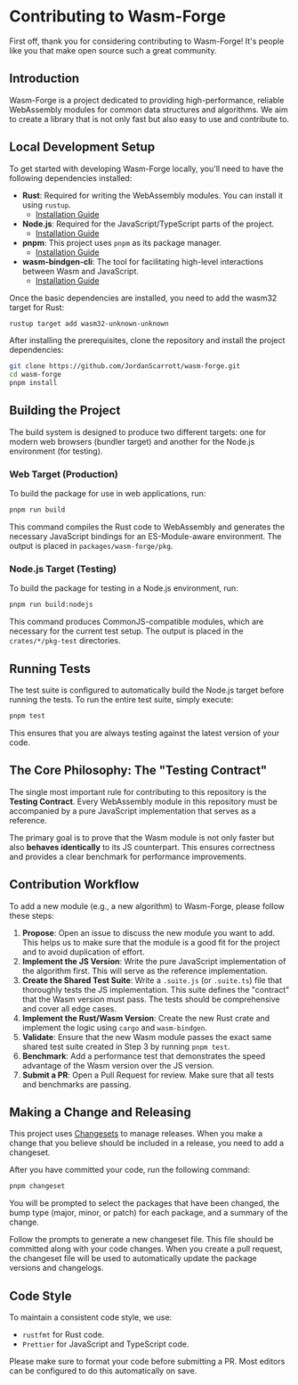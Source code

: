 # Contributing to Wasm-Forge

First off, thank you for considering contributing to Wasm-Forge! It's people like you that make open source such a great community.

## Introduction

Wasm-Forge is a project dedicated to providing high-performance, reliable WebAssembly modules for common data structures and algorithms. We aim to create a library that is not only fast but also easy to use and contribute to.

## Local Development Setup

To get started with developing Wasm-Forge locally, you'll need to have the following dependencies installed:

- **Rust**: Required for writing the WebAssembly modules. You can install it using `rustup`.
  - [Installation Guide](https://www.rust-lang.org/tools/install)
- **Node.js**: Required for the JavaScript/TypeScript parts of the project.
  - [Installation Guide](https://nodejs.org/en/download/)
- **pnpm**: This project uses `pnpm` as its package manager.
  - [Installation Guide](https://pnpm.io/installation)
- **wasm-bindgen-cli**: The tool for facilitating high-level interactions between Wasm and JavaScript.
  - [Installation Guide](https://rustwasm.github.io/wasm-bindgen/reference/cli.html)

Once the basic dependencies are installed, you need to add the wasm32 target for Rust:
```bash
rustup target add wasm32-unknown-unknown
```

After installing the prerequisites, clone the repository and install the project dependencies:
```bash
git clone https://github.com/JordanScarrott/wasm-forge.git
cd wasm-forge
pnpm install
```

## Building the Project

The build system is designed to produce two different targets: one for modern web browsers (bundler target) and another for the Node.js environment (for testing).

### Web Target (Production)
To build the package for use in web applications, run:
```bash
pnpm run build
```
This command compiles the Rust code to WebAssembly and generates the necessary JavaScript bindings for an ES-Module-aware environment. The output is placed in `packages/wasm-forge/pkg`.

### Node.js Target (Testing)
To build the package for testing in a Node.js environment, run:
```bash
pnpm run build:nodejs
```
This command produces CommonJS-compatible modules, which are necessary for the current test setup. The output is placed in the `crates/*/pkg-test` directories.

## Running Tests

The test suite is configured to automatically build the Node.js target before running the tests. To run the entire test suite, simply execute:
```bash
pnpm test
```
This ensures that you are always testing against the latest version of your code.

## The Core Philosophy: The "Testing Contract"

The single most important rule for contributing to this repository is the **Testing Contract**. Every WebAssembly module in this repository must be accompanied by a pure JavaScript implementation that serves as a reference.

The primary goal is to prove that the Wasm module is not only faster but also **behaves identically** to its JS counterpart. This ensures correctness and provides a clear benchmark for performance improvements.

## Contribution Workflow

To add a new module (e.g., a new algorithm) to Wasm-Forge, please follow these steps:

1.  **Propose**: Open an issue to discuss the new module you want to add. This helps us to make sure that the module is a good fit for the project and to avoid duplication of effort.
2.  **Implement the JS Version**: Write the pure JavaScript implementation of the algorithm first. This will serve as the reference implementation.
3.  **Create the Shared Test Suite**: Write a `.suite.js` (or `.suite.ts`) file that thoroughly tests the JS implementation. This suite defines the "contract" that the Wasm version must pass. The tests should be comprehensive and cover all edge cases.
4.  **Implement the Rust/Wasm Version**: Create the new Rust crate and implement the logic using `cargo` and `wasm-bindgen`.
5.  **Validate**: Ensure that the new Wasm module passes the exact same shared test suite created in Step 3 by running `pnpm test`.
6.  **Benchmark**: Add a performance test that demonstrates the speed advantage of the Wasm version over the JS version.
7.  **Submit a PR**: Open a Pull Request for review. Make sure that all tests and benchmarks are passing.

## Making a Change and Releasing

This project uses [Changesets](https://github.com/changesets/changesets) to manage releases. When you make a change that you believe should be included in a release, you need to add a changeset.

After you have committed your code, run the following command:
```bash
pnpm changeset
```
You will be prompted to select the packages that have been changed, the bump type (major, minor, or patch) for each package, and a summary of the change.

Follow the prompts to generate a new changeset file. This file should be committed along with your code changes. When you create a pull request, the changeset file will be used to automatically update the package versions and changelogs.

## Code Style

To maintain a consistent code style, we use:

*   `rustfmt` for Rust code.
*   `Prettier` for JavaScript and TypeScript code.

Please make sure to format your code before submitting a PR. Most editors can be configured to do this automatically on save.

